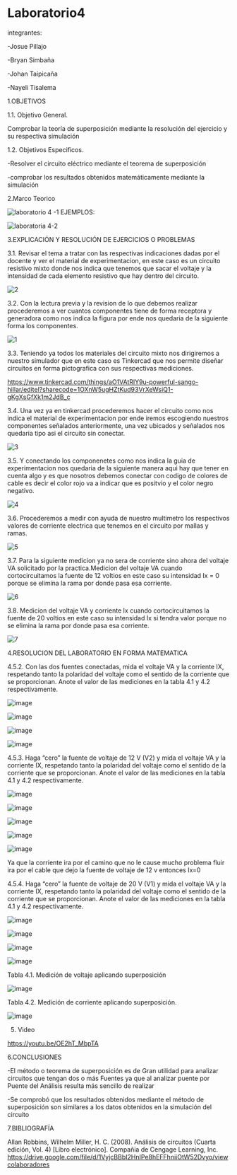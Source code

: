 # Laboratorio4

integrantes:

-Josue Pillajo

-Bryan Simbaña

-Johan Taipicaña

-Nayeli Tisalema

1.OBJETIVOS

1.1. Objetivo General.

Comprobar la teoría de superposición mediante la resolución del ejercicio y su respectiva simulación

1.2. Objetivos Especificos.

-Resolver el circuito eléctrico mediante el teorema de superposición 

-comprobar los resultados obtenidos matemáticamente  mediante la simulación

2.Marco Teorico

![laboratorio 4 -1](https://user-images.githubusercontent.com/81887698/125847951-122c44ce-e919-43bb-8c0e-c076ed178cfa.PNG)
EJEMPLOS:

![laboratoria 4-2](https://user-images.githubusercontent.com/81887698/125847981-b7e98460-9b44-4e4d-ac2f-9814347fe5b2.PNG)


3.EXPLICACIÓN Y RESOLUCIÓN DE EJERCICIOS O PROBLEMAS

3.1. Revisar el tema a tratar con las respectivas indicaciones dadas por el docente y ver el material de experimentacion, en este caso es un circuito resistivo mixto donde nos indica que tenemos que sacar el voltaje y la intensidad de cada elemento resistivo que hay dentro del circuito.

![2](https://user-images.githubusercontent.com/85522189/125889260-e26ad1ec-0393-49d5-a871-0b58554ecfb5.PNG)

3.2. Con la lectura previa y la revision de lo que debemos realizar procederemos a ver cuantos componentes tiene de forma receptora y generadora como nos indica la figura por ende nos quedaria de la siguiente forma los componentes.

![1](https://user-images.githubusercontent.com/85522189/125889392-fb5dae6e-7c60-4215-ae3c-f6517a962406.PNG)

3.3. Teniendo ya todos los materiales del circuito mixto nos dirigiremos a nuestro simulador que en este caso es Tinkercad que nos permite diseñar circuitos en forma pictografica con sus respectivas mediciones.

https://www.tinkercad.com/things/aO1VAtRlY9u-powerful-sango-hillar/editel?sharecode=1OXnW5ugHZtKud93VrXeWsiQ1-gKgXsGfXk1m2JdB_c

3.4. Una vez ya en tinkercad procederemos hacer el circuito como nos indica el material de experimentacion por ende iremos escogiendo nuestros componentes señalados anteriormente, una vez ubicados y señalados nos quedaria tipo asi el circuito sin conectar.

![3](https://user-images.githubusercontent.com/85522189/125889644-e6f2d5a7-ac43-470c-9e4f-7f7d39474cf7.PNG)

3.5. Y conectando los componenetes como nos indica la guia de experimentacion nos quedaria de la siguiente manera aqui hay que tener en cuenta algo y es que nosotros debemos conectar con codigo de colores de cable es decir el color rojo va a indicar que es positvio y el color negro negativo.

![4](https://user-images.githubusercontent.com/85522189/125889684-9b8a02d3-33fb-4e79-9079-b51ee7dd3231.PNG)

3.6. Procederemos a medir con ayuda de nuestro multimetro los respectivos valores de corriente electrica que tenemos en el circuito por mallas y ramas.

![5](https://user-images.githubusercontent.com/85522189/125889837-cc4cb966-c101-4370-bc0a-8ebcb74a51f7.PNG)

3.7. Para la siguiente medicion ya no sera de corriente sino ahora del voltaje VA solicitado por la practica.Medicion del voltaje VA cuando cortocircuitamos la fuente de 12 voltios en este caso su intensidad Ix = 0 porque se elimina la rama por donde pasa esa corriente.

![6](https://user-images.githubusercontent.com/85522189/125889898-aba14104-c142-45eb-bd59-ab3424c6b04e.PNG)

3.8. Medicion del voltaje VA y corriente Ix cuando cortocircuitamos la fuente de 20 voltios en este caso su intensidad Ix si tendra valor porque no se elimina la rama por donde pasa esa corriente.

![7](https://user-images.githubusercontent.com/85522189/125889984-2d3043f3-58f4-430f-b399-226f655c6da8.PNG)

4.RESOLUCION DEL LABORATORIO EN FORMA MATEMATICA


4.5.2. Con las dos fuentes conectadas, mida el voltaje VA y la corriente IX, respetando
tanto la polaridad del voltaje como el sentido de la corriente que se proporcionan. Anote
el valor de las mediciones en la tabla 4.1 y 4.2 respectivamente.


 ![image](https://user-images.githubusercontent.com/85320165/125893322-21f9a3b4-cef6-40ab-9043-b16c1a82fb42.png)
 

![image](https://user-images.githubusercontent.com/85320165/125893392-9748248e-f49d-496e-80ad-17289bf88ff3.png)

![image](https://user-images.githubusercontent.com/85320165/125893432-4e35a55f-1ca5-4af2-9ba2-7cf5a6048738.png)

![image](https://user-images.githubusercontent.com/85320165/125898470-39b7d07a-db44-4af8-80b7-24380ed4d64d.png)

4.5.3. Haga “cero” la fuente de voltaje de 12 V (V2) y mida el voltaje VA y la corriente
IX, respetando tanto la polaridad del voltaje como el sentido de la corriente que se
proporcionan. Anote el valor de las mediciones en la tabla 4.1 y 4.2 respectivamente.

![image](https://user-images.githubusercontent.com/85320165/125896728-018a0b69-a206-45e0-bd92-e413b7199d3a.png)

![image](https://user-images.githubusercontent.com/85320165/125896789-34778b91-de30-4f7a-ae5b-da089c5627fd.png)

![image](https://user-images.githubusercontent.com/85320165/125897274-3b3556be-3227-4734-97fa-f04ca0493a12.png)

![image](https://user-images.githubusercontent.com/85320165/125897311-4907bcfd-90b7-43ce-b5c3-171db2b9500e.png)

![image](https://user-images.githubusercontent.com/85320165/125897348-84446914-09d5-4de8-aa96-2f68ed5c7d80.png)

Ya que la corriente ira por el camino que no le cause mucho problema fluir ira por el cable que dejo la fuente de voltaje de 12 v entonces Ix=0


4.5.4. Haga “cero” la fuente de voltaje de 20 V (V1) y mida el voltaje VA y la corriente
IX, respetando tanto la polaridad del voltaje como el sentido de la corriente que se
proporcionan. Anote el valor de las mediciones en la tabla 4.1 y 4.2 respectivamente.

![image](https://user-images.githubusercontent.com/85320165/125894270-dc2fbbc5-6846-43f1-8e57-54209feeddd2.png)


![image](https://user-images.githubusercontent.com/85320165/125894312-eea19753-d8d1-40a5-827a-6fe6e4575098.png)

![image](https://user-images.githubusercontent.com/85320165/125894338-6cdf74a7-dfd6-491a-acd0-d73f418f27df.png)


![image](https://user-images.githubusercontent.com/85320165/125894416-e8deff02-99b9-4a3d-8d5f-f28d8fc36326.png)

Tabla 4.1. Medición de voltaje aplicando superposición

![image](https://user-images.githubusercontent.com/85320165/125899336-46a14cdf-0fbe-4a79-88fc-fbb31d2abd43.png)


Tabla 4.2. Medición de corriente aplicando superposición.

![image](https://user-images.githubusercontent.com/85320165/125899397-f2665c91-1f9d-4af1-bfc6-54391aa0e61a.png)




5. Video 

https://youtu.be/OE2hT_MbpTA

6.CONCLUSIONES

-El método o teorema de superposición es de Gran utilidad para analizar circuitos que tengan dos o más Fuentes ya que al analizar puente por Puente del Análisis resulta más sencillo de realizar

-Se comprobó que los resultados obtenidos mediante el método de superposición son similares a los datos obtenidos en la simulación del circuito

7.BIBLIOGRAFÍA 

Allan Robbins, Wilhelm Miller, H. C. (2008). Análisis de circuitos (Cuarta edición, Vol. 4) [Libro electrónico]. Compañia de Cengage Learning, Inc. https://drive.google.com/file/d/1VyjcBBbI2HnIPe8hEFFhniiOtW52Dvyo/viewcolaboradores
